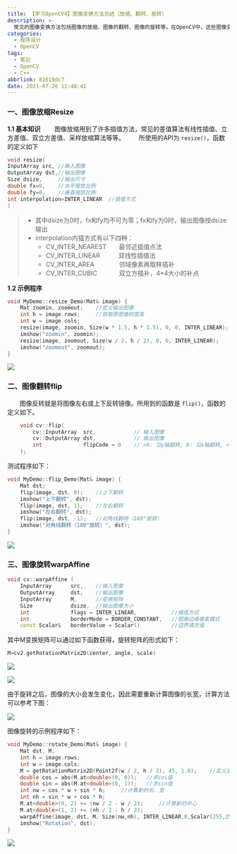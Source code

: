 ```yaml
---
title: 【学习OpenCV4】图像变换方法总结（放缩、翻转、旋转）
description: >-
  常见的图像变换方法包括图像的放缩、图像的翻转、图像的旋转等。在OpenCV中，这些图像变换操作都有着其对应的函数。通过对函数定义的解释以及具体例子，介绍各种图像变换的方法。
categories:
  - 程序设计
  - OpenCV
tags:
  - 笔记
  - OpenCV
  - C++
abbrlink: 81619dc7
date: 2021-07-26 11:48:41
---
```




### 一、图像放缩Resize
**1.1 基本知识**
&emsp;&emsp;图像放缩用到了许多插值方法，常见的差值算法有线性插值、立方差值、双立方差值、采样放缩算法等等。
&emsp;&emsp;所使用的API为 `resize()`，函数的定义如下

```cpp
void resize(
InputArray src,	//输入图像
OutputArray dst,//输出图像
Size dsize,		//输出尺寸
double fx=0,	//水平缩放比例
double fy=0,	//垂直缩放比例
int interpolation=INTER_LINEAR	//插值方式
)
```

>* 其中dsize为0时，fx和fy均不可为零；fx和fy为0时，输出图像按dsize输出
>* interpolation内插方式有以下四种：
>	- CV_INTER_NEAREST&emsp;&emsp;最邻近插值点法
>	- CV_INTER_LINEAR&emsp;&emsp;&emsp;双线性插值法
>	- CV_INTER_AREA&emsp;&emsp;&emsp;&emsp;邻域像素再取样插补
>	- CV_INTER_CUBIC &emsp;&emsp;&emsp; 双立方插补，4*4大小的补点

**1.2 示例程序**
```cpp
void MyDemo::resize_Demo(Mat& image) {
	Mat zoomin, zoomout;	//定义输出图像
	int h = image.rows;		//获取原图像的宽高
	int w = image.cols;
	resize(image, zoomin, Size(w * 1.5, h * 1.5), 0, 0, INTER_LINEAR);	//图像放大1.5倍
	imshow("zoomin", zoomin);
	resize(image, zoomout, Size(w / 2, h / 2), 0, 0, INTER_LINEAR);		//图像缩小2倍
	imshow("zoomout", zoomout);
}
```


![](https://img.mahaofei.com/img/202112231913042-opencv-notes11-1.png)



### 二、图像翻转flip

&emsp;&emsp;图像反转就是将图像左右或上下反转镜像。所用到的函数是 `flip()`，函数的定义如下。
```cpp
	void cv::flip(
		cv::InputArray 	src, 			// 输入图像
		cv::OutputArray dst, 			// 输出图像
		int 			flipCode = 0	// >0: 沿y轴翻转, 0: 沿x轴翻转, <0: x、y轴同时翻转
	);
```
测试程序如下：

```cpp
void MyDemo::flip_Demo(Mat& image) {
	Mat dst;
	flip(image, dst, 0);	//上下翻转
	imshow("上下翻转", dst);
	flip(image, dst, 1);	//左右翻转
	imshow("左右翻转", dst);
	flip(image, dst, -1);	//对角线翻转（180°旋转）
	imshow("对角线翻转（180°旋转）", dst);
}
```



![](https://img.mahaofei.com/img/202112231916215-opencv-notes11-2.png)



### 三、图像旋转warpAffine

```cpp
void cv::warpAffine (
	InputArray 		src,	//输入图像
	OutputArray 	dst,	//输出图像
	InputArray 		M,		//变换矩阵
	Size			dsize,	//输出图像大小
	int				flags = INTER_LINEAR,			//插值方式
	int 			borderMode = BORDER_CONSTANT,	//图像边缘像素模式
	const Scalar&	borderValue = Scalar()			//边界填充值
```

其中M变换矩阵可以通过如下函数获得，旋转矩阵的形式如下：
```cpp
M=cv2.getRotationMatrix2D(center, angle, scale)
```
![](https://img.mahaofei.com/img/202112231916903-opencv-notes11-3.png)

![](https://img.mahaofei.com/img/202112231917769-opencv-notes11-4.png)



由于旋转之后，图像的大小会发生变化，因此需要重新计算图像的长宽，计算方法可以参考下图：

![](https://img.mahaofei.com/img/202112231917211-opencv-notes11-5.png)

图像旋转的示例程序如下：
```cpp
void MyDemo::rotate_Demo(Mat& image) {
	Mat dst, M;
	int h = image.rows;
	int w = image.cols;
	M = getRotationMatrix2D(Point2f(w / 2, h / 2), 45, 1.0);	//定义变换矩阵M
	double cos = abs(M.at<double>(0, 0));	//求cos值
	double sin = abs(M.at<double>(0, 1));	//求sin值
	int nw = cos * w + sin * h;		//计算新的长、宽
	int nh = sin * w + cos * h;
	M.at<double>(0, 2) += (nw / 2 - w / 2);		//计算新的中心
	M.at<double>(1, 2) += (nh / 2 - h / 2);
	warpAffine(image, dst, M, Size(nw,nh), INTER_LINEAR,0,Scalar(255,255,255));
	imshow("Rotation", dst);
}
```



![](https://img.mahaofei.com/img/202112231917301-opencv-notes11-6.png)